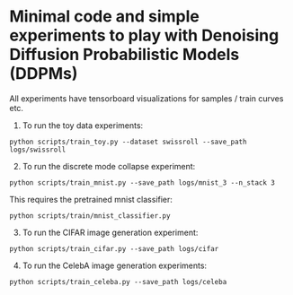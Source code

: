 # Minimal code and simple experiments to play with Denoising Diffusion Probabilistic Models (DDPMs)

All experiments have tensorboard visualizations for samples / train curves etc.

1. To run the toy data experiments:
```
python scripts/train_toy.py --dataset swissroll --save_path logs/swissroll
```

2. To run the discrete mode collapse experiment:
```
python scripts/train_mnist.py --save_path logs/mnist_3 --n_stack 3
```

This requires the pretrained mnist classifier:
```
python scripts/train/mnist_classifier.py
```

3. To run the CIFAR image generation experiment:
```
python scripts/train_cifar.py --save_path logs/cifar
```

4. To run the CelebA image generation experiments:
```
python scripts/train_celeba.py --save_path logs/celeba
```
